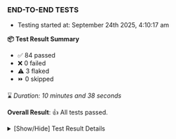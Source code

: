 ### END-TO-END TESTS

- Testing started at: September 24th 2025, 4:10:17 am

**📦 Test Result Summary**

- ✅ 84 passed
- ❌ 0 failed
- ⚠️ 3 flaked
- ⏩ 0 skipped

⌛ _Duration: 10 minutes and 38 seconds_

**Overall Result**: 👍 All tests passed.



<details>
    <summary>[Show/Hide] Test Result Details</summary>
    <div markdown="1">

| Test | Browser | Test Case | Tags | Result |
| :---: | :---: | :--- | :---: | :---: |
| 1 | chromium-local-provider | imports design via File |  | ⚠️ |
| 2 | chromium-local-provider | Edit the configuration of a performance profile with load generator fortio and service mesh None |  | ⚠️ |
| 3 | chromium-local-provider | deploys a published design to a connected cluster |  | ⚠️ |

</div>
</details>


<!-- To see the full report, please visit our CI/CD pipeline with reporter. -->